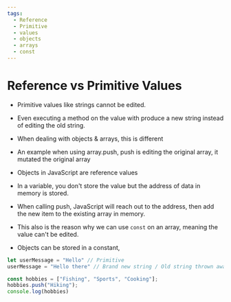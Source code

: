```yaml
---
tags:
  - Reference
  - Primitive
  - values
  - objects
  - arrays
  - const
---
```

# Reference vs Primitive Values

* Primitive values like strings cannot be edited.
* Even executing a method on the value with produce a new string instead of editing the old string.

* When dealing with objects & arrays, this is different
* An example when using array.push, push is editing the original array,  it mutated the original array
* Objects in JavaScript are reference values

* In a variable, you don't store the value but the address of data in memory is stored.
* When calling push, JavaScript will reach out to the address, then add the new item to the existing array in memory.

* This also is the reason why we can use `const` on an array, meaning the value can't be edited.
* Objects can be stored in a constant,

```js
let userMessage = "Hello" // Primitive
userMessage = "Hello there" // Brand new string / Old string thrown away

const hobbies = ["Fishing", "Sports", "Cooking"];
hobbies.push("Hiking");
console.log(hobbies)
```


